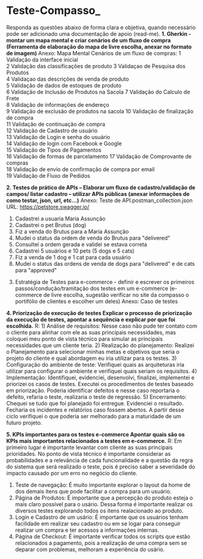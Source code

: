 # Teste-Compasso_
Responda as questões abaixo de forma clara e objetiva, quando necessário pode ser adicionado uma documentação de apoio (read-me).
**1.	Gherkin - montar um mapa mental e criar cenários de um fluxo de compra
(Ferramenta de elaboração do mapa de livre escolha, anexar no formato de imagem)**
Anexo: Mapa Mental
Cenários de um fluxo de compras: 
1	Validação da interface inicial 	
2	Validação das classificações de produto	
3	Validaçao de Pesquisa dos Produtos	
4	Validaçao das descrições de venda de produto	
5	Validação de dados de estoques de produto	
6	Validação de Inclusão de Produtos na Sacola	
7	Validação do Calculo de Frete	
8	Validação de informações de endereço	
9	Validação de exclusão de produtos na sacola	
10	Validação de finalização de compra 	
11	Validação de continuação de compra	
12	Validação de Cadastro de usuário 	
13	Validação de Login e senha do usuário	
14	Validação de login com Facebook e Google	
15	Validação de Tipos de Pagamentos 	
16	Validação de formas de parcelamento	
17	Validação de Comprovante de compras 	
18	Validação de envio de confirmação de compra por email	
19	Validação de Fluxo de Pedidos 	

**2.	Testes de prático de APIs – Elaborar um fluxo de cadastro/validação de campos/ listar cadastro – utilizar APIs públicas 
(anexar informações de como testar, json, url, etc...)**
Anexo: Teste de API.postman_collection.json
URL: https://petstore.swagger.io/
1) Cadastrei a usuaria Maria Assunção
2) Cadastrei o pet Brutus (dog)
3) Fiz a venda do Brutus para a Maria Assunção
4) Mudei o status da ordem de venda do Brutus para "delivered"
5) Consultei a ordem gerada e validei se estava correta
6) Cadastrei 5 usuários e 10 pets (5 dogs e 5 cats)
7) Fiz a venda de 1 dog e 1 cat para cada usuário
8) Mudei o status das ordens de venda de dogs para "delivered" e de cats para "approved"
3.	Estratégia de Testes para e-commerce - definir e escrever os primeiros passos/condução/tramitação dos testes em um e-commerce
(e-commerce de livre escolha, sugestão verificar no site da compasso o portifólio de clientes e escolher um deles)
Anexo: Caso de testes


**4.	Priorização de execução de testes
Explicar o processo de priorização da execução de testes, apontar a sequência e explicar por que foi escolhida.**
R: 1) Análise de requisitos: Nesse caso não pude ter contato com o cliente para alinhar com ele as suas principais necessidades, mas coloquei meu ponto de vista técnico para simular as principais necessidades que um cliente teria. 
    2) Realização do planejamento: Realizei o Planejamento para selecionar minhas metas e objetivos que seria o projeto do cliente e qual abordagem eu iria utilizar para os testes. 
    3) Configuração do ambiente de teste: Verifiquei quais as arquiteturas iria utilizar para configurar o ambiente e verifiquei quais seriam os requisitos. 
    4) Implementação: Identifiquei, evidenciei, desenvolvi, finalizei, implementei e priorizei os casos de testes. Executei os procedimentos de testes baseado em priorização. Poderia identificar defeitos e nesse caso reportaria o defeito, refaria o teste, realizaria o teste de regressão. 
    5) Encerramento: Chequei se tudo que foi planejado foi entregue. Evidenciei o resultado. Fecharia os incidentes e relatórios caso fossem abertos. A partir desse ciclo verifiquei o que poderia ser melhorado para a maturidade de um futuro projeto. 

**5.	KPIs importantes para os testes e-commerce
Apontar quais são os KPIs mais importantes relacionados a testes em e-commerce.**
R: Em primeiro lugar é importante levantar com cliente as suas principais prioridades. No ponto de vista técnico é importante considerar as probabilidades e a relevância de cada funcionalidade e a questão da regra do sistema que será realizado o teste, pois é preciso saber a severidade do impacto causado por um erro no negócio do cliente. 
1)	Teste de navegação: É muito importante explorar o layout da home de dos demais itens que pode facilitar a compra para um usuário. 
2)	Página de Produtos: É importante que a percepção do produto esteja o mais claro possível para o usário. Dessa forma é importante realizar os diversos testes explorando todos os itens realacionado ao produto. 
3)	Login e Cadastro de um usário: É importante que os usuários tenham facilidade em realizar seu cadastro ou em se logar para conseguir realizar um compra e ter acessos a informações internas. 
4)	Página de Checkout: É importante verificar todos os scripts que estão relacionados a pagamento, pois a realização de uma compra sem se deparar com problemas, melhoram a experiência do usário. 
